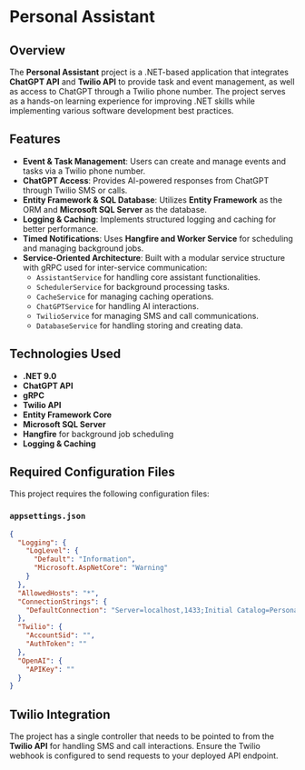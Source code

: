 # Personal Assistant

## Overview

The **Personal Assistant** project is a .NET-based application that integrates **ChatGPT API** and **Twilio API** to provide task and event management, as well as access to ChatGPT through a Twilio phone number. The project serves as a hands-on learning experience for improving .NET skills while implementing various software development best practices.

## Features

- **Event & Task Management**: Users can create and manage events and tasks via a Twilio phone number.
- **ChatGPT Access**: Provides AI-powered responses from ChatGPT through Twilio SMS or calls.
- **Entity Framework & SQL Database**: Utilizes **Entity Framework** as the ORM and **Microsoft SQL Server** as the database.
- **Logging & Caching**: Implements structured logging and caching for better performance.
- **Timed Notifications**: Uses **Hangfire and Worker Service** for scheduling and managing background jobs.
- **Service-Oriented Architecture**: Built with a modular service structure with gRPC used for inter-service communication:
  - `AssistantService` for handling core assistant functionalities.
  - `SchedulerService` for background processing tasks.
  - `CacheService` for managing caching operations.
  - `ChatGPTService` for handling AI interactions.
  - `TwilioService` for managing SMS and call communications.
  - `DatabaseService` for handling storing and creating data. 

## Technologies Used

- **.NET 9.0**
- **ChatGPT API**
- **gRPC**
- **Twilio API**
- **Entity Framework Core**
- **Microsoft SQL Server**
- **Hangfire** for background job scheduling
- **Logging & Caching**

## Required Configuration Files

This project requires the following configuration files:

### `appsettings.json`

```json
{
  "Logging": {
    "LogLevel": {
      "Default": "Information",
      "Microsoft.AspNetCore": "Warning"
    }
  },
  "AllowedHosts": "*",
  "ConnectionStrings": {
    "DefaultConnection": "Server=localhost,1433;Initial Catalog=PersonalAssistantDatabase;User ID=sa;Password=;TrustServerCertificate=True;"
  },
  "Twilio": {
    "AccountSid": "",
    "AuthToken": ""
  },
  "OpenAI": {
    "APIKey": ""
  }
}
```

## Twilio Integration

The project has a single controller that needs to be pointed to from the **Twilio API** for handling SMS and call interactions. Ensure the Twilio webhook is configured to send requests to your deployed API endpoint.



